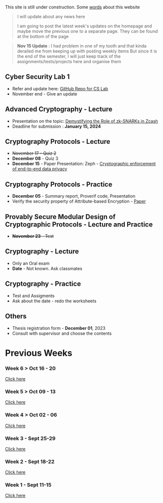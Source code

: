 This site is still under construction. Some <ins>[words](./about.html)</ins> about this website

> I will update about any news here
>
> I am going to post the latest week's updates on the homepage and maybe move the previous one to a separate page. They can be found at the bottom of the page

> **Nov 15 Update** : I had problem in one of my tooth and that kinda derailed me from keeping up with posting weekly items 
> But since it is the end of the semester, I will just keep track of the assignments/tests/projects here and organise them


## Cyber Security Lab 1

*   Refer and update here: <ins>[GitHub Repo for CS Lab](https://github.com/psyklopp/Cyber-Security-Lab-1)</ins>
*   November end - Give an update

## Advanced Cryptography - Lecture

*   Presentation on the topic: <ins>[Demystifying the Role of zk-SNARKs in Zcash](https://arxiv.org/pdf/2008.00881.pdf)</ins>
*   Deadline for submission : **January 15, 2024**

## Cryptography Protocols - Lecture

*   ~~November 17 - Quiz 2~~
*   **December 08** - Quiz 3
*   **December 15** - Paper Presentation: Zeph - <ins>[Cryptographic enforcement of end-to-end data privacy](./Zeph-Cryptographic_enforcement_of_end-to-end_data_privacy.pdf)</ins>

## Cryptography Protocols - Practice

*   **December 05** - Summary report, Proverif code, Presentation
*   Verify the security property of Attribute-based Encryption - <ins>[Paper](./Security_Verification_of_Key_Exchange_in_Ciphertext-Policy_Attribute_Based_Encryption.pdf)</ins>

## Provably Secure Modular Design of Cryptographic Protocols - Lecture and Practice

*   ~~**November 23** - Test~~

## Cryptography - Lecture

*   Only an Oral exam
*   **Date** - Not known. Ask classmates

## Cryptography - Practice

*   Test and Assigments
*   Ask about the date - redo the worksheets

## Others

*   Thesis registration form - **December 01**, 2023
*   Consult with supervisor and choose the contents

# Previous Weeks

### Week 6 > Oct 16 - 20

<ins>[Click here](./week_6.html)</ins>

### Week 5 > Oct 09 - 13

<ins>[Click here](./week_5.html)</ins>

### Week 4 > Oct 02 - 06

<ins>[Click here](./week_4.html)</ins>

### Week 3 - Sept 25-29

<ins>[Click here](./week_3.html)</ins>

### Week 2 - Sept 18-22

<ins>[Click here](./week_2.html)</ins>

### Week 1 - Sept 11-15

<ins>[Click here](./week_1.html)</ins>
